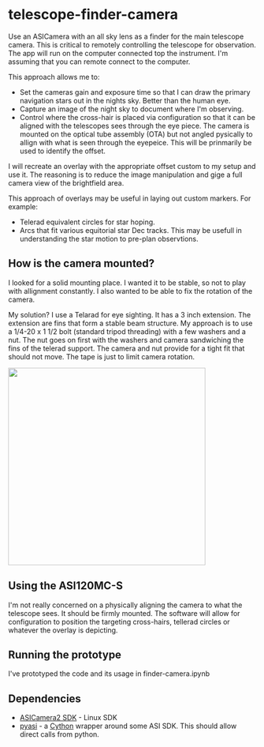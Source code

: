 # telescope-finder-camera

Use an ASICamera with an all sky lens as a finder for the main telescope camera. This is critical to remotely controlling the telescope for observation. The app will run on the computer connected top the instrument. I'm assuming that you can remote connect to the computer.

This approach allows me to:

* Set the cameras gain and exposure time so that I can draw the primary navigation stars out in the nights sky. Better than the human eye.
* Capture an image of the night sky to document where I'm observing.
* Control where the cross-hair is placed via configuration so that it can be aligned with the telescopes sees through the eye piece. The camera is mounted on the optical tube assembly (OTA) but not angled pysically to allign with what is seen through the eyepeice. This will be prinmarily be used to identify the offset. 

I will recreate an overlay with the appropriate offset custom to my setup and use it. The reasoning is to reduce the image manipulation and gige a full camera view of the brightfield area.  

This approach of overlays may be useful in laying out custom markers. For example:

* Telerad equivalent circles for star hoping.
* Arcs that fit various equitorial star Dec tracks. This may be usefull in understanding the star motion to pre-plan observtions.  

## How is the camera mounted?

I looked for a solid mounting place. I wanted it to be stable, so not to play with allignment constantly. I also wanted to be able to fix the rotation of the camera. 

My solution? I use a Telarad for eye sighting. It has a 3 inch extension. The extension are fins that form a stable beam structure. My approach is to use a 1/4-20 x 1 1/2 bolt (standard tripod threading) with a few washers and a nut. The nut goes on first with the washers and camera sandwiching the fins of the telerad support. The camera and nut provide for a tight fit that should not move. The tape is just to limit camera rotation.

<image src="finder-camera-mount.jpg" height=400>

## Using the ASI120MC-S

I'm not really concerned on a physically aligning the camera to what the telescope sees. It should be firmly mounted. The software will allow for configuration to position the targeting cross-hairs, tellerad circles or whatever the overlay is depicting.

## Running the prototype

I've prototyped the code and its usage in finder-camera.ipynb

## Dependencies

* [ASICamera2 SDK](https://download.astronomy-imaging-camera.com/download/asi-camera-sdk-linux-mac/?wpdmdl=381) - Linux SDK
* [pyasi](https://github.com/j0r1/pyasi) - a [Cython](https://cython.org/) wrapper around some ASI SDK. This should allow direct calls from python.
